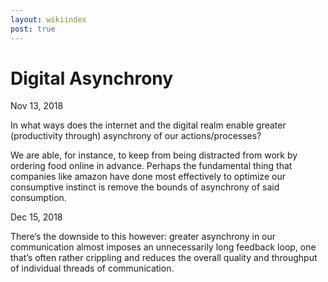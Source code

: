 ```yaml
---
layout: wikiindex
post: true
---
```

# Digital Asynchrony 

Nov 13, 2018

In what ways does the internet and the digital realm enable greater (productivity through) asynchrony of our actions/processes?

We are able, for instance, to keep from being distracted from work by ordering food online in advance. Perhaps the fundamental thing that companies like amazon have done most effectively to optimize our consumptive instinct is remove the bounds of asynchrony of said consumption. 

Dec 15, 2018

There’s the downside to this however: greater asynchrony in our communication almost imposes an unnecessarily long feedback loop, one that’s often rather crippling and reduces the overall quality and throughput of individual threads of communication.
